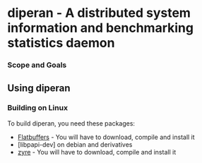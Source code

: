 # diperan - A distributed system information and benchmarking statistics daemon

### Scope and Goals

## Using diperan

### Building on Linux

To build diperan, you need these packages:
*  [Flatbuffers](https://github.com/google/flatbuffers) - You will have to download, compile and install it
*  [libpapi-dev] on debian and derivatives
*  [zyre](https://github.com/zeromq/zyre) - You will have to download, compile and install it
